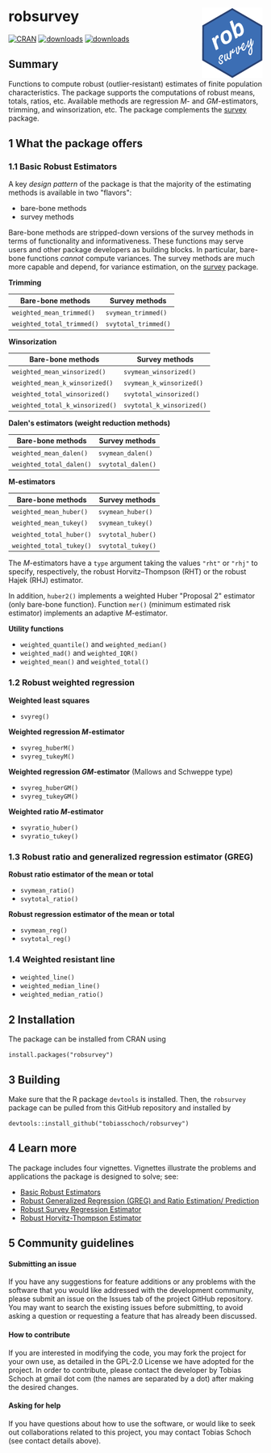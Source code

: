 # robsurvey<img src="inst/varia/logo.png" align="right" width=120 height=139 alt="" />

[![CRAN](https://www.r-pkg.org/badges/version/robsurvey)](https://cran.r-project.org/package=robsurvey) [![downloads](https://cranlogs.r-pkg.org/badges/robsurvey)](https://cran.r-project.org/package=robsurvey) [![downloads](https://cranlogs.r-pkg.org/badges/grand-total/robsurvey)](https://cran.r-project.org/package=robsurvey)

## Summary

Functions to compute robust (outlier-resistant) estimates of
finite population characteristics. The package supports the computations of robust means, totals, ratios, etc. Available methods are regression
*M*- and *GM*-estimators, trimming, and winsorization, etc. The package complements the [survey](https://cran.r-project.org/package=survey) package.

## 1 What the package offers

### 1.1 Basic Robust Estimators

A key *design pattern* of the package is that the majority of the estimating methods is available in two "flavors":

- bare-bone methods
- survey methods

Bare-bone methods are stripped-down versions of the survey methods in terms of functionality and informativeness. These functions may serve users and other package developers as building blocks. In particular, bare-bone functions *cannot* compute variances. The survey methods are much more capable and depend, for variance estimation, on the [survey](https://CRAN.R-project.org/package=survey) package.

**Trimming**

| Bare-bone methods          | Survey methods       |
| -------------------------- | -------------------- |
| `weighted_mean_trimmed()`  | `svymean_trimmed()`  |
| `weighted_total_trimmed()` | `svytotal_trimmed()` |

**Winsorization**

| Bare-bone methods               | Survey methods            |
| ------------------------------- | ------------------------- |
| `weighted_mean_winsorized()`    | `svymean_winsorized()`    |
| `weighted_mean_k_winsorized()`  | `svymean_k_winsorized()`  |
| `weighted_total_winsorized()`   | `svytotal_winsorized()`   |
| `weighted_total_k_winsorized()` | `svytotal_k_winsorized()` |

**Dalen's estimators (weight reduction methods)**

| Bare-bone methods        | Survey methods     |
| ------------------------ | ------------------ |
| `weighted_mean_dalen()`  | `svymean_dalen()`  |
| `weighted_total_dalen()` | `svytotal_dalen()` |

**M-estimators**

| Bare-bone methods        | Survey methods     |
| ------------------------ | ------------------ |
| `weighted_mean_huber()`  | `svymean_huber()`  |
| `weighted_mean_tukey()`  | `svymean_tukey()`  |
| `weighted_total_huber()` | `svytotal_huber()` |
| `weighted_total_tukey()` | `svytotal_tukey()` |

The *M*-estimators have a `type` argument taking the values `"rht"` or `"rhj"` to specify, respectively, the robust Horvitz–Thompson (RHT) or the robust Hajek (RHJ) estimator. 

In addition, `huber2()` implements a weighted Huber "Proposal 2" estimator (only bare-bone function). Function `mer()` (minimum estimated risk estimator) implements an adaptive *M*-estimator.

**Utility functions**

- `weighted_quantile()` and `weighted_median()`
- `weighted_mad()` and `weighted_IQR()`
- `weighted_mean()` and `weighted_total()`

### 1.2 Robust weighted regression

**Weighted least squares**

* `svyreg()`

**Weighted regression *M*-estimator**

* `svyreg_huberM()`
* `svyreg_tukeyM()`

**Weighted regression *GM*-estimator** (Mallows and Schweppe type)

* `svyreg_huberGM()`
* `svyreg_tukeyGM()`

**Weighted ratio *M*-estimator**

* `svyratio_huber()`
* `svyratio_tukey()`

### 1.3 Robust ratio and generalized regression estimator (GREG)

**Robust ratio estimator of the mean or total**

* `svymean_ratio()`
* `svytotal_ratio()`

**Robust regression estimator of the mean or total**

* `svymean_reg()`
* `svytotal_reg()`

### 1.4 Weighted resistant line

- `weighted_line()`
- `weighted_median_line()`
- `weighted_median_ratio()`

## 2 Installation

The package can be installed from CRAN using
```
install.packages("robsurvey")
```

## 3 Building

Make sure that the R package `devtools` is installed. Then, the `robsurvey` package can be pulled from this GitHub repository and installed by
```
devtools::install_github("tobiasschoch/robsurvey")
```

## 4 Learn more

The package includes four vignettes. Vignettes illustrate the problems and applications the package is designed to solve; see:

* [Basic Robust Estimators](https://cran.r-project.org/web/packages/robsurvey/vignettes/basic.html)
* [Robust Generalized Regression (GREG) and Ratio Estimation/ Prediction](https://cran.r-project.org/web/packages/robsurvey/vignettes/greg.html)
* [Robust Survey Regression Estimator](https://cran.r-project.org/web/packages/robsurvey/vignettes/regression.html)
* [Robust Horvitz-Thompson Estimator](https://cran.r-project.org/web/packages/robsurvey/vignettes/rht.html)

## 5 Community guidelines

#### Submitting an issue

If you have any suggestions for feature additions or any problems with the software that you would like addressed with the development community, please submit an issue on the Issues tab of the project GitHub repository. You may want to search the existing issues before submitting, to avoid asking a question or requesting a feature that has already been discussed.

#### How to contribute

If you are interested in modifying the code, you may fork the project for your own use, as detailed in the GPL-2.0 License we have adopted for the project. In order to contribute, please contact the developer by Tobias Schoch at gmail dot com (the names are separated by a dot) after making the desired changes.

#### Asking for help

If you have questions about how to use the software, or would like to seek out collaborations related to this project, you may contact Tobias Schoch (see contact details above).
